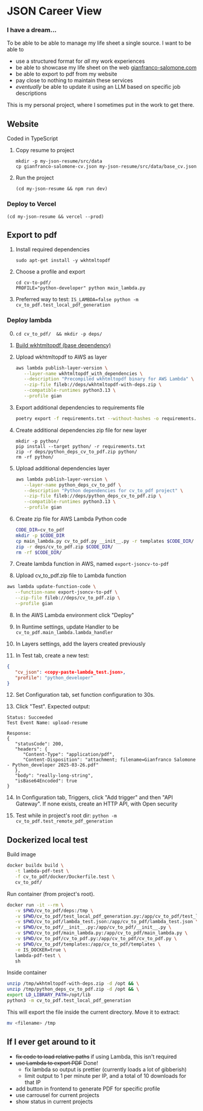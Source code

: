 # JSON Career View

### I have a dream...
To be able to be able to manage my life sheet a single source. I want to be able to
* use a structured format for *all* my work experiences
* be able to showcase my life sheet on the web [gianfranco-salomone.com](https://gianfranco-salomone.com/)
* be able to export to pdf from my website
* pay close to nothing to maintain these services
* *eventually* be able to update it using an LLM based on specific job descriptions

This is my personal project, where I sometimes put in the work to get there.

## Website
Coded in TypeScript

1. Copy resume to project
   ```
   mkdir -p my-json-resume/src/data
   cp gianfranco-salomone-cv.json my-json-resume/src/data/base_cv.json
   ```
2. Run the project
   ```
   (cd my-json-resume && npm run dev)
   ```

### Deploy to Vercel
   ```
   (cd my-json-resume && vercel --prod)
   ```

## Export to pdf
1. Install required dependencies
   ```
   sudo apt-get install -y wkhtmltopdf
   ```
2. Choose a profile and export
   ```
   cd cv-to-pdf/
   PROFILE="python-developer" python main_lambda.py
   ```

3. Preferred way to test: `IS_LAMBDA=false python -m cv_to_pdf.test_local_pdf_generation`

### Deploy lambda
0. `cd cv_to_pdf/  && mkdir -p deps/`
1. [Build wkhtmltopdf (base dependency)](build_wkhtmltopdf.md)
2. Upload wkhtmltopdf to AWS as layer
   ```sh
   aws lambda publish-layer-version \
      --layer-name wkhtmltopdf_with_dependencies \
      --description "Precompiled wkhtmltopdf binary for AWS Lambda" \
      --zip-file fileb://deps/wkhtmltopdf-with-deps.zip \
      --compatible-runtimes python3.13 \
      --profile gian
   ```

2. Export additional dependencies to requirements file
   ```sh
   poetry export -f requirements.txt --without-hashes -o requirements.txt
   ```

3. Create additional dependencies zip file for new layer
   ```
   mkdir -p python/
   pip install --target python/ -r requirements.txt
   zip -r deps/python_deps_cv_to_pdf.zip python/
   rm -rf python/
   ```

4. Upload additional dependencies layer
   ```sh
   aws lambda publish-layer-version \
      --layer-name python_deps_cv_to_pdf \
      --description "Python dependencies for cv_to_pdf project" \
      --zip-file fileb://deps/python_deps_cv_to_pdf.zip \
      --compatible-runtimes python3.13 \
      --profile gian
   ```


5. Create zip file for AWS Lambda Python code
   ```sh
   CODE_DIR=cv_to_pdf
   mkdir -p $CODE_DIR
   cp main_lambda.py cv_to_pdf.py __init__.py -r templates $CODE_DIR/
   zip -r deps/cv_to_pdf.zip $CODE_DIR/
   rm -rf $CODE_DIR/
   ```
6. Create lambda function in AWS, named `export-jsoncv-to-pdf`

7.  Upload cv_to_pdf.zip file to Lambda function
   ```sh
   aws lambda update-function-code \
      --function-name export-jsoncv-to-pdf \
      --zip-file fileb://deps/cv_to_pdf.zip \
      --profile gian
   ```
8. In the AWS Lambda environment click "Deploy"

9. In Runtime settings, update Handler to be `cv_to_pdf.main_lambda.lambda_handler`

10. In Layers settings, add the layers created previously

11. In Test tab, create a new test:
   ```json
   {
      "cv_json": <copy-paste-lambda_test.json>,
      "profile": "python_developer"
   }
   ```

12. Set Configuration tab, set function configuration to 30s.

13. Click "Test". Expected output:
   ```
   Status: Succeeded
   Test Event Name: upload-resume

   Response:
   {
      "statusCode": 200,
      "headers": {
         "Content-Type": "application/pdf",
         "Content-Disposition": "attachment; filename=Gianfranco Salomone - Python_developer 2025-03-26.pdf"
      },
      "body": "really-long-string",
      "isBase64Encoded": true
   }
   ```

14. In Configuration tab, Triggers, click "Add trigger" and then "API Gateway". If none exists, create an HTTP API, with Open security


15. Test while in project's root dir: `python -m cv_to_pdf.test_remote_pdf_generation`

## Dockerized local test
Build image
```sh
docker buildx build \
   -t lambda-pdf-test \
   -f cv_to_pdf/docker/Dockerfile.test \
   cv_to_pdf/
```

Run container (from project's root). 
```sh
docker run -it --rm \
   -v $PWD/cv_to_pdf/deps:/tmp \
   -v $PWD/cv_to_pdf/test_local_pdf_generation.py:/app/cv_to_pdf/test_local_pdf_generation.py \
   -v $PWD/cv_to_pdf/lambda_test.json:/app/cv_to_pdf/lambda_test.json \
   -v $PWD/cv_to_pdf/__init__.py:/app/cv_to_pdf/__init__.py \
   -v $PWD/cv_to_pdf/main_lambda.py:/app/cv_to_pdf/main_lambda.py \
   -v $PWD/cv_to_pdf/cv_to_pdf.py:/app/cv_to_pdf/cv_to_pdf.py \
   -v $PWD/cv_to_pdf/templates:/app/cv_to_pdf/templates \
   -e IS_DOCKER=true \
   lambda-pdf-test \
   sh
```

Inside container
```sh
unzip /tmp/wkhtmltopdf-with-deps.zip -d /opt && \
unzip /tmp/python_deps_cv_to_pdf.zip -d /opt && \
export LD_LIBRARY_PATH=/opt/lib
python3 -m cv_to_pdf.test_local_pdf_generation
```

This will export the file inside the current directory. Move it to extract:
```sh
mv <filename> /tmp
```

## If I ever get around to it
* <s>fix code to load relative paths</s> if using Lambda, this isn't required
* <s>use Lambda to export PDF</s> Done!
  * fix lambda so output is prettier (currently loads a lot of gibberish)
  * limit output to 1 per minute per IP, and a total of 10 downloads for that IP
* add button in frontend to generate PDF for specific profile
* use carrousel for current projects
* show status in current projects
